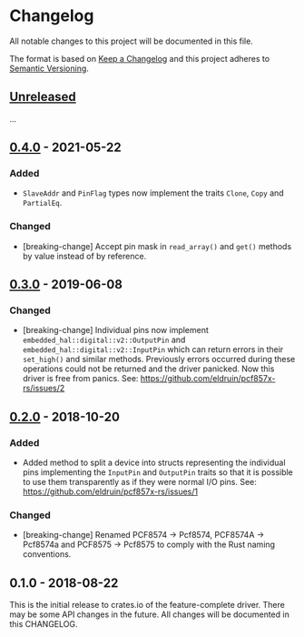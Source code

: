 # Changelog

All notable changes to this project will be documented in this file.

The format is based on [Keep a Changelog](http://keepachangelog.com/en/1.0.0/)
and this project adheres to [Semantic Versioning](http://semver.org/spec/v2.0.0.html).

## [Unreleased]

...

## [0.4.0] - 2021-05-22

### Added
- `SlaveAddr` and `PinFlag` types now implement the traits `Clone`, `Copy` and `PartialEq`.

### Changed
- [breaking-change] Accept pin mask in `read_array()` and `get()` methods by value instead of by reference.

## [0.3.0] - 2019-06-08

### Changed
- [breaking-change] Individual pins now implement
  `embedded_hal::digital::v2::OutputPin` and `embedded_hal::digital::v2::InputPin`
  which can return errors in their `set_high()` and similar methods.
  Previously errors occurred during these operations could not be returned and
  the driver panicked. Now this driver is free from panics.
  See: https://github.com/eldruin/pcf857x-rs/issues/2

## [0.2.0] - 2018-10-20

### Added
- Added method to split a device into structs representing the individual pins
  implementing the `InputPin` and `OutputPin` traits so that it is possible
  to use them transparently as if they were normal I/O pins.
  See: https://github.com/eldruin/pcf857x-rs/issues/1

### Changed
- [breaking-change] Renamed PCF8574 -> Pcf8574, PCF8574A -> Pcf8574a and
  PCF8575 -> Pcf8575 to comply with the Rust naming conventions.

## 0.1.0 - 2018-08-22

This is the initial release to crates.io of the feature-complete driver. There
may be some API changes in the future. All changes will be documented in this
CHANGELOG.

[Unreleased]: https://github.com/eldruin/pcf857x-rs/compare/v0.4.0...HEAD
[0.4.0]: https://github.com/eldruin/pcf857x-rs/compare/v0.3.0...v0.4.0
[0.3.0]: https://github.com/eldruin/pcf857x-rs/compare/v0.2.0...v0.3.0
[0.2.0]: https://github.com/eldruin/pcf857x-rs/compare/v0.1.0...v0.2.0
